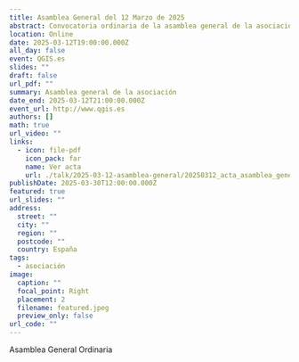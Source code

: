 ```yaml
---
title: Asamblea General del 12 Marzo de 2025
abstract: Convocatoria ordinaria de la asamblea general de la asociación
location: Online
date: 2025-03-12T19:00:00.000Z
all_day: false
event: QGIS.es
slides: ""
draft: false
url_pdf: ""
summary: Asamblea general de la asociación
date_end: 2025-03-12T21:00:00.000Z
event_url: http://www.qgis.es
authors: []
math: true
url_video: ""
links:
  - icon: file-pdf
    icon_pack: far
    name: Ver acta
    url: ./talk/2025-03-12-asamblea-general/20250312_acta_asamblea_general.pdf
publishDate: 2025-03-30T12:00:00.000Z
featured: true
url_slides: ""
address:
  street: ""
  city: ""
  region: ""
  postcode: ""
  country: España
tags:
  - asociación
image:
  caption: ""
  focal_point: Right
  placement: 2
  filename: featured.jpeg
  preview_only: false
url_code: ""
---
```


Asamblea General Ordinaria
